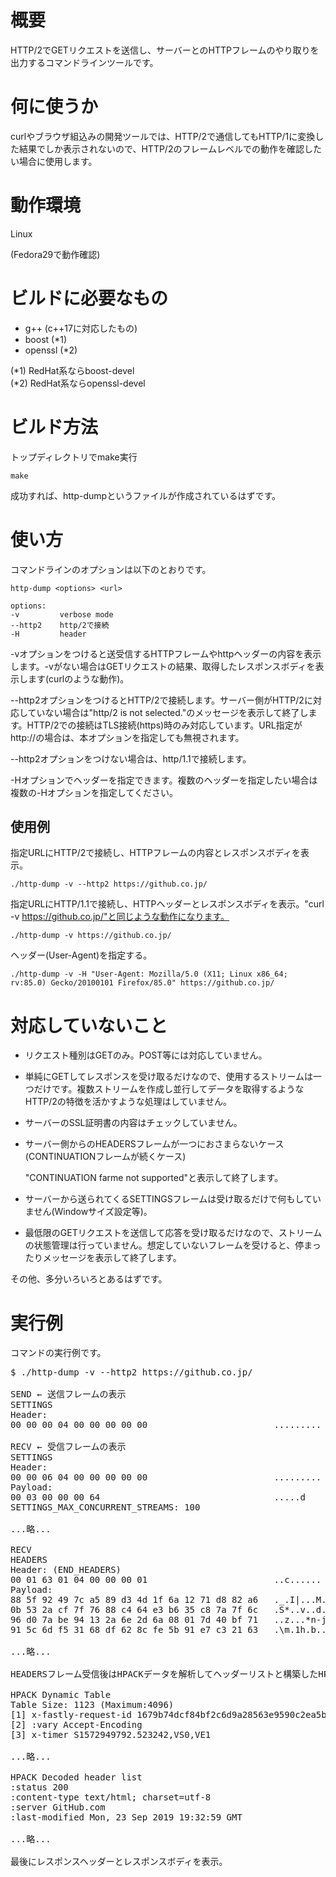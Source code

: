 # 概要

HTTP/2でGETリクエストを送信し、サーバーとのHTTPフレームのやり取りを出力するコマンドラインツールです。

# 何に使うか

curlやブラウザ組込みの開発ツールでは、HTTP/2で通信してもHTTP/1に変換した結果でしか表示されないので、HTTP/2のフレームレベルでの動作を確認したい場合に使用します。

# 動作環境

Linux

(Fedora29で動作確認)

# ビルドに必要なもの

- g++ (c++17に対応したもの)
- boost (*1)
- openssl (*2)

(*1) RedHat系ならboost-devel<br />
(*2) RedHat系ならopenssl-devel

# ビルド方法

トップディレクトリでmake実行

    make

成功すれば、http-dumpというファイルが作成されているはずです。

# 使い方

コマンドラインのオプションは以下のとおりです。

    http-dump <options> <url>
    
    options:
    -v         verbose mode
    --http2    http/2で接続
    -H         header

-vオプションをつけると送受信するHTTPフレームやhttpヘッダーの内容を表示します。-vがない場合はGETリクエストの結果、取得したレスポンスボディを表示します(curlのような動作)。

--http2オプションをつけるとHTTP/2で接続します。サーバー側がHTTP/2に対応していない場合は"http/2 is not selected."のメッセージを表示して終了します。HTTP/2での接続はTLS接続(https)時のみ対応しています。URL指定がhttp://の場合は、本オプションを指定しても無視されます。

--http2オプションをつけない場合は、http/1.1で接続します。

-Hオプションでヘッダーを指定できます。複数のヘッダーを指定したい場合は複数の-Hオプションを指定してください。

## 使用例

指定URLにHTTP/2で接続し、HTTPフレームの内容とレスポンスボディを表示。

    ./http-dump -v --http2 https://github.co.jp/


指定URLにHTTP/1.1で接続し、HTTPヘッダーとレスポンスボディを表示。"curl -v https://github.co.jp/"と同じような動作になります。

    ./http-dump -v https://github.co.jp/

ヘッダー(User-Agent)を指定する。

    ./http-dump -v -H "User-Agent: Mozilla/5.0 (X11; Linux x86_64; rv:85.0) Gecko/20100101 Firefox/85.0" https://github.co.jp/

# 対応していないこと

- リクエスト種別はGETのみ。POST等には対応していません。

- 単純にGETしてレスポンスを受け取るだけなので、使用するストリームは一つだけです。複数ストリームを作成し並行してデータを取得するようなHTTP/2の特徴を活かすような処理はしていません。

- サーバーのSSL証明書の内容はチェックしていません。

- サーバー側からのHEADERSフレームが一つにおさまらないケース(CONTINUATIONフレームが続くケース)

  "CONTINUATION farme not supported"と表示して終了します。

- サーバーから送られてくるSETTINGSフレームは受け取るだけで何もしていません(Windowサイズ設定等)。

- 最低限のGETリクエストを送信して応答を受け取るだけなので、ストリームの状態管理は行っていません。想定していないフレームを受けると、停まったりメッセージを表示して終了します。

その他、多分いろいろとあるはずです。

# 実行例

コマンドの実行例です。

<pre>
$ ./http-dump -v --http2 https://github.co.jp/

SEND ← 送信フレームの表示
SETTINGS
Header:
00 00 00 04 00 00 00 00 00                        .........

RECV ← 受信フレームの表示
SETTINGS
Header:
00 00 06 04 00 00 00 00 00                        .........
Payload:
00 03 00 00 00 64                                 .....d
SETTINGS_MAX_CONCURRENT_STREAMS: 100

...略...

RECV
HEADERS
Header: (END_HEADERS)
00 01 63 01 04 00 00 00 01                        ..c......
Payload:
88 5f 92 49 7c a5 89 d3 4d 1f 6a 12 71 d8 82 a6   ._.I|...M.j.q...
0b 53 2a cf 7f 76 88 c4 64 e3 b6 35 c8 7a 7f 6c   .S*..v..d..5.z.l
96 d0 7a be 94 13 2a 6e 2d 6a 08 01 7d 40 bf 71   ..z...*n-j..}@.q
91 5c 6d f5 31 68 df 62 8c fe 5b 91 e7 c3 21 63   .\m.1h.b..[...!c

...略...

HEADERSフレーム受信後はHPACKデータを解析してヘッダーリストと構築したHPACK Dynamic Tableの内容を表示。

HPACK Dynamic Table
Table Size: 1123 (Maximum:4096)
[1] x-fastly-request-id 1679b74dcf84bf2c6d9a28563e9590c2ea5b636f
[2] :vary Accept-Encoding
[3] x-timer S1572949792.523242,VS0,VE1

...略...

HPACK Decoded header list
:status 200
:content-type text/html; charset=utf-8
:server GitHub.com
:last-modified Mon, 23 Sep 2019 19:32:59 GMT

...略...

最後にレスポンスヘッダーとレスポンスボディを表示。

</pre>
